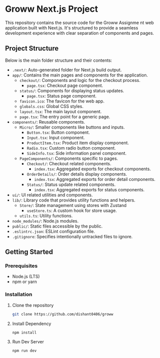 # Groww Next.js Project

This repository contains the source code for the Groww Assignme nt web application built with Next.js. It's structured to provide a seamless development experience with clear separation of components and pages.

## Project Structure

Below is the main folder structure and their contents:

- `.next/`: Auto-generated folder for Next.js build output.
- `app/`: Contains the main pages and components for the application.
  - `checkout/`: Components and logic for the checkout process.
    - `page.tsx`: Checkout page component.
  - `status/`: Components for displaying status updates.
    - `page.tsx`: Status page component.
  - `favicon.ico`: The favicon for the web app.
  - `globals.css`: Global CSS styles.
  - `layout.tsx`: The main layout component.
  - `page.tsx`: The entry point for a generic page.
- `components/`: Reusable components.
  - `Micro/`: Smaller components like buttons and inputs.
    - `Button.tsx`: Button component.
    - `Input.tsx`: Input component.
    - `ProductItem.tsx`: Product item display component.
    - `Radio.tsx`: Custom radio button component.
    - `SideInfo.tsx`: Side information panel component.
  - `PageComponents/`: Components specific to pages.
    - `Checkout/`: Checkout related components.
      - `index.tsx`: Aggregated exports for checkout components.
    - `OrderDetails/`: Order details display components.
      - `index.tsx`: Aggregated exports for order detail components.
    - `Status/`: Status update related components.
      - `index.tsx`: Aggregated exports for status components.
- `ui/`: UI related utilities and components.
- `lib/`: Library code that provides utility functions and helpers.
  - `Store/`: State management using stores with Zustand
    - `useStore.ts`: A custom hook for store usage.
  - `utils.ts`: Utility functions.
- `node_modules/`: Node.js modules.
- `public/`: Static files accessible by the public.
- `.eslintrc.json`: ESLint configuration file.
- `.gitignore`: Specifies intentionally untracked files to ignore.

## Getting Started

### Prerequisites

- Node.js (LTS)
- npm or yarn

### Installation

1. Clone the repository
   ```sh
   git clone https://github.com/dishant0406/groww

2. Install Dependency
   ```sh
   npm install

2. Run Dev Server
   ```sh
   npm run dev

